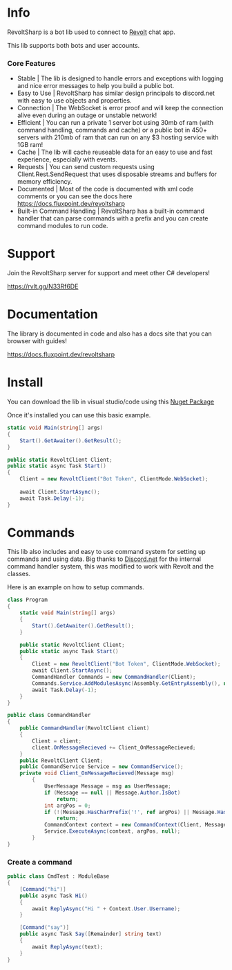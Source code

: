 # Info
RevoltSharp is a bot lib used to connect to [Revolt](https://revolt.chat/) chat app.

This lib supports both bots and user accounts.

### Core Features
- Stable | The lib is designed to handle errors and exceptions with logging and nice error messages to help you build a public bot.
- Easy to Use | RevoltSharp has similar design principals to discord.net with easy to use objects and properties.
- Connection | The WebSocket is error proof and will keep the connection alive even during an outage or unstable network!
- Efficient | You can run a private 1 server bot using 30mb of ram (with command handling, commands and cache) or a public bot in 450+ servers with 210mb of ram that can run on any $3 hosting service with 1GB ram!
- Cache | The lib will cache reuseable data for an easy to use and fast experience, especially with events.
- Requests | You can send custom requests using Client.Rest.SendRequest that uses disposable streams and buffers for memory efficiency.
- Documented | Most of the code is documented with xml code comments or you can see the docs here https://docs.fluxpoint.dev/revoltsharp
- Built-in Command Handling | RevoltSharp has a built-in command handler that can parse commands with a prefix and you can create command modules to run code.

# Support
Join the RevoltSharp server for support and meet other C# developers!

https://rvlt.gg/N33Rf6DE

# Documentation
The library is documented in code and also has a docs site that you can browser with guides!

https://docs.fluxpoint.dev/revoltsharp

# Install
You can download the lib in visual studio/code using this [Nuget Package](https://www.nuget.org/packages/RevoltSharp)

Once it's installed you can use this basic example.
```cs
static void Main(string[] args)
{
    Start().GetAwaiter().GetResult();
}

public static RevoltClient Client;
public static async Task Start()
{
    Client = new RevoltClient("Bot Token", ClientMode.WebSocket);
    
    await Client.StartAsync();
    await Task.Delay(-1);
}
```

# Commands
This lib also includes and easy to use command system for setting up commands and using data.
Big thanks to [Discord.net](https://github.com/discord-net/Discord.Net) for the internal command handler system, this was modified to work with Revolt and the classes.

Here is an example on how to setup commands.
```cs
class Program
{
    static void Main(string[] args)
    {
        Start().GetAwaiter().GetResult();
    }

    public static RevoltClient Client;
    public static async Task Start()
    {
        Client = new RevoltClient("Bot Token", ClientMode.WebSocket);
        await Client.StartAsync();
        CommandHandler Commands = new CommandHandler(Client);
        Commands.Service.AddModulesAsync(Assembly.GetEntryAssembly(), null);
        await Task.Delay(-1);
    }
}

public class CommandHandler
{
    public CommandHandler(RevoltClient client)
    {
        Client = client;
        client.OnMessageRecieved += Client_OnMessageRecieved;
    }
    public RevoltClient Client;
    public CommandService Service = new CommandService();
    private void Client_OnMessageRecieved(Message msg)
        {
            UserMessage Message = msg as UserMessage;
            if (Message == null || Message.Author.IsBot)
                return;
            int argPos = 0;
            if (!(Message.HasCharPrefix('!', ref argPos) || Message.HasMentionPrefix(Client.CurrentUser, ref argPos)))
                return;
            CommandContext context = new CommandContext(Client, Message);
            Service.ExecuteAsync(context, argPos, null);
        }
}
```

### Create a command
```cs
public class CmdTest : ModuleBase
{
    [Command("hi")]
    public async Task Hi()
    {
        await ReplyAsync("Hi " + Context.User.Username);
    }

    [Command("say")]
    public async Task Say([Remainder] string text)
    {
        await ReplyAsync(text);
    }
}
```
